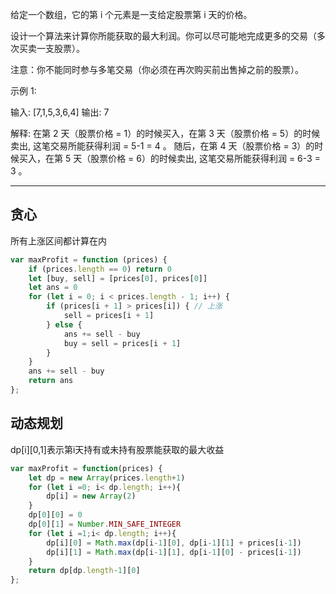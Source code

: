 给定一个数组，它的第 i 个元素是一支给定股票第 i 天的价格。

设计一个算法来计算你所能获取的最大利润。你可以尽可能地完成更多的交易（多次买卖一支股票）。

注意：你不能同时参与多笔交易（你必须在再次购买前出售掉之前的股票）。

示例 1:

输入: [7,1,5,3,6,4]
输出: 7

解释: 在第 2 天（股票价格 = 1）的时候买入，在第 3 天（股票价格 = 5）的时候卖出, 这笔交易所能获得利润 = 5-1 = 4 。 随后，在第 4 天（股票价格 = 3）的时候买入，在第 5 天（股票价格 = 6）的时候卖出, 这笔交易所能获得利润 = 6-3 = 3 。

---

## 贪心

所有上涨区间都计算在内

```javascript
var maxProfit = function (prices) {
    if (prices.length == 0) return 0
    let [buy, sell] = [prices[0], prices[0]]
    let ans = 0
    for (let i = 0; i < prices.length - 1; i++) {
        if (prices[i + 1] > prices[i]) { // 上涨
            sell = prices[i + 1]
        } else {
            ans += sell - buy
            buy = sell = prices[i + 1]
        }
    }
    ans += sell - buy
    return ans
};
```

## 动态规划

dp[i][0,1]表示第i天持有或未持有股票能获取的最大收益

```javascript
var maxProfit = function(prices) {
    let dp = new Array(prices.length+1)
    for (let i =0; i< dp.length; i++){
        dp[i] = new Array(2)
    }
    dp[0][0] = 0
    dp[0][1] = Number.MIN_SAFE_INTEGER
    for (let i =1;i< dp.length; i++){
        dp[i][0] = Math.max(dp[i-1][0], dp[i-1][1] + prices[i-1])
        dp[i][1] = Math.max(dp[i-1][1], dp[i-1][0] - prices[i-1])
    }
    return dp[dp.length-1][0]
};
```
